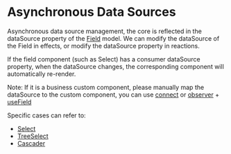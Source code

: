 # Asynchronous Data Sources

Asynchronous data source management, the core is reflected in the dataSource property of the [Field](https://core.formilyjs.org/api/models/field) model. We can modify the dataSource of the Field in effects, or modify the dataSource property in reactions. 

If the field component (such as Select) has a consumer dataSource property, when the dataSource changes, the corresponding component will automatically re-render.

<Alert>
Note: If it is a business custom component, please manually map the dataSource to the custom component, you can use  <a href="https://react.formilyjs.org/api/shared/connect">connect</a> or <a href="https://react.formilyjs.org/api/shared/observer">observer</a> + <a href="https://react.formilyjs.org/api/hooks/use-field">useField</a>
</Alert>

Specific cases can refer to: 

- [Select](https://antd.formilyjs.org/components/select)
- [TreeSelect](https://antd.formilyjs.org/components/tree-select)
- [Cascader](https://antd.formilyjs.org/components/cascader)

